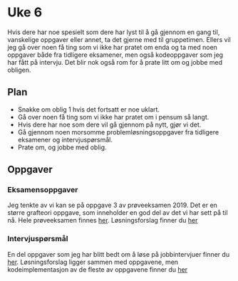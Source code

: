 # Uke 6

Hvis dere har noe spesielt som dere har lyst til å gå gjennom en gang til, vanskelige oppgaver eller annet, ta det gjerne med til gruppetimen. Ellers vil jeg gå over noen få ting som vi ikke har pratet om enda og ta med noen oppgaver både fra tidligere eksamener, men også kodeoppgaver som jeg har fått på intervju. Det blir nok også rom for å prate litt om og jobbe med obligen.

## Plan

* Snakke om oblig 1 hvis det fortsatt er noe uklart.
* Gå over noen få ting som vi ikke har pratet om i pensum så langt.
* Hvis dere har noe som dere vil gå gjennom på nytt, gjør vi det.
* Gå gjennom noen morsomme problemløsningsoppgaver fra tidligere eksamener og intervjuspørsmål.
* Prate om, og jobbe med oblig.


## Oppgaver

### Eksamensoppgaver

Jeg tenkte av vi kan se på oppgave 3 av prøveeksamen 2019. Det er en større grafteori oppgave, som inneholder en god del av det vi har sett på til nå. Hele prøveeksamen finnes [her](oppgaver/proveeksamen2019.pdf). Løsningsforslag finner du [her](losninger/proveeksamen.md)

### Intervjuspørsmål

En del oppgaver som jeg har blitt bedt om å løse på jobbintervjuer finner du [her](oppgaver/intervjuoppgaver.md). Løsningsforslag ligger sammen med oppgavene, men kodeimplementasjon av de fleste av oppgavene finner du [her](losninger/intervjuoppgaver.py)
